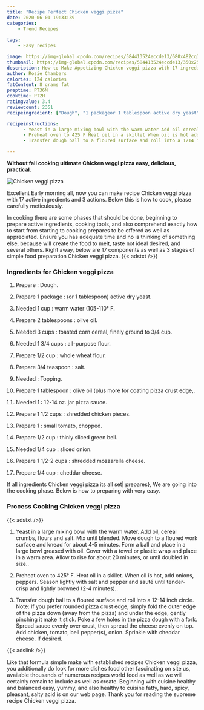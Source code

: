 ```yaml
---
title: "Recipe Perfect Chicken veggi pizza"
date: 2020-06-01 19:33:39
categories:
    - Trend Recipes
    
tags:
    - Easy recipes

image: https://img-global.cpcdn.com/recipes/584413524eccde13/680x482cq70/chicken-veggi-pizza-recipe-main-photo.jpg
thumbnail: https://img-global.cpcdn.com/recipes/584413524eccde13/350x250cq70/chicken-veggi-pizza-recipe-main-photo.jpg
description: How to Make Appetizing Chicken veggi pizza with 17 ingredients and 3 stages of easy cooking.
author: Rosie Chambers
calories: 124 calories
fatContent: 8 grams fat
preptime: PT36M
cooktime: PT2H
ratingvalue: 3.4
reviewcount: 2351
recipeingredient: ["Dough", "1 packageor 1 tablespoon active dry yeast", "1 cupwarm water 105110 F", "2 tablespoonsolive oil", "3 cupstoasted corn cereal finely ground to 34 cup", "1 3/4 cupsallpurpose flour", "1/2 cupwhole wheat flour", "3/4 teaspoonsalt", "Topping", "1 tablespoonolive oil plus more for coating pizza crust edge", "11214 oz jar pizza sauce", "1 1/2 cupsshredded chicken pieces", "1small tomato chopped", "1/2 cupthinly sliced green bell", "1/4 cupsliced onion", "1 1/2-2 cupsshredded mozzarella cheese", "1/4 cupcheddar cheese"]

recipeinstructions: 
      - Yeast in a large mixing bowl with the warm water Add oil cereal crumbs flours and salt Mix until blended Move dough to a floured work surface and knead for about 45 minutes Form a ball and place in a large bowl greased with oil Cover with a towel or plastic wrap and place in a warm area Allow to rise for about 20 minutes or until doubled in size 
      - Preheat oven to 425 F Heat oil in a skillet When oil is hot add onions peppers Season lightly with salt and pepper and saut until tendercrisp and lightly browned 24 minutes 
      - Transfer dough ball to a floured surface and roll into a 1214 inch circle Note If you prefer rounded pizza crust edge simply fold the outer edge of the pizza down away from the pizza and under the edge gently pinching it make it stick Poke a few holes in the pizza dough with a fork Spread sauce evenly over crust then spread the cheese evenly on top Add chicken tomato bell peppers onion Sprinkle with cheddar cheese If desired

---
```




**Without fail cooking ultimate Chicken veggi pizza easy, delicious, practical**. 


![Chicken veggi pizza](https://img-global.cpcdn.com/recipes/584413524eccde13/680x482cq70/chicken-veggi-pizza-recipe-main-photo.jpg "Chicken veggi pizza")




Excellent Early morning all, now you can make recipe Chicken veggi pizza with 17 active ingredients and 3 actions. Below this is how to cook, please carefully meticulously.

In cooking there are some phases that should be done, beginning to prepare active ingredients, cooking tools, and also comprehend exactly how to start from starting to cooking prepares to be offered as well as appreciated. Ensure you has adequate time and no is thinking of something else, because will create the food to melt, taste not ideal desired, and several others. Right away, below are 17 components as well as 3 stages of simple food preparation Chicken veggi pizza.
{{< adstxt />}}

### Ingredients for Chicken veggi pizza


1. Prepare  : Dough.

1. Prepare 1 package : (or 1 tablespoon) active dry yeast.

1. Needed 1 cup : warm water (105-110° F.

1. Prepare 2 tablespoons : olive oil.

1. Needed 3 cups : toasted corn cereal, finely ground to 3/4 cup.

1. Needed 1 3/4 cups : all-purpose flour.

1. Prepare 1/2 cup : whole wheat flour.

1. Prepare 3/4 teaspoon : salt.

1. Needed  : Topping.

1. Prepare 1 tablespoon : olive oil (plus more for coating pizza crust edge,.

1. Needed 1 : 12-14 oz. jar pizza sauce.

1. Prepare 1 1/2 cups : shredded chicken pieces.

1. Prepare 1 : small tomato, chopped.

1. Prepare 1/2 cup : thinly sliced green bell.

1. Needed 1/4 cup : sliced onion.

1. Prepare 1 1/2-2 cups : shredded mozzarella cheese.

1. Prepare 1/4 cup : cheddar cheese.



If all ingredients Chicken veggi pizza its all set| prepares}, We are going into the cooking phase. Below is how to preparing with very easy.

### Process Cooking Chicken veggi pizza

{{< adstxt />}}


1. Yeast in a large mixing bowl with the warm water. Add oil, cereal crumbs, flours and salt. Mix until blended. Move dough to a floured work surface and knead for about 4-5 minutes. Form a ball and place in a large bowl greased with oil. Cover with a towel or plastic wrap and place in a warm area. Allow to rise for about 20 minutes, or until doubled in size..



1. Preheat oven to 425° F. Heat oil in a skillet. When oil is hot, add onions, peppers. Season lightly with salt and pepper and sauté until tender-crisp and lightly browned (2-4 minutes)..



1. Transfer dough ball to a floured surface and roll into a 12-14 inch circle. Note: If you prefer rounded pizza crust edge, simply fold the outer edge of the pizza down (away from the pizza) and under the edge, gently pinching it make it stick. Poke a few holes in the pizza dough with a fork. Spread sauce evenly over crust, then spread the cheese evenly on top. Add chicken, tomato, bell pepper(s), onion. Sprinkle with cheddar cheese. If desired.





{{< adslink />}}

Like that formula simple make with established recipes Chicken veggi pizza, you additionally do look for more dishes food other fascinating on site us, available thousands of numerous recipes world food as well as we will certainly remain to include as well as create. Beginning with cuisine healthy and balanced easy, yummy, and also healthy to cuisine fatty, hard, spicy, pleasant, salty acid is on our web page. Thank you for reading the supreme recipe Chicken veggi pizza.

